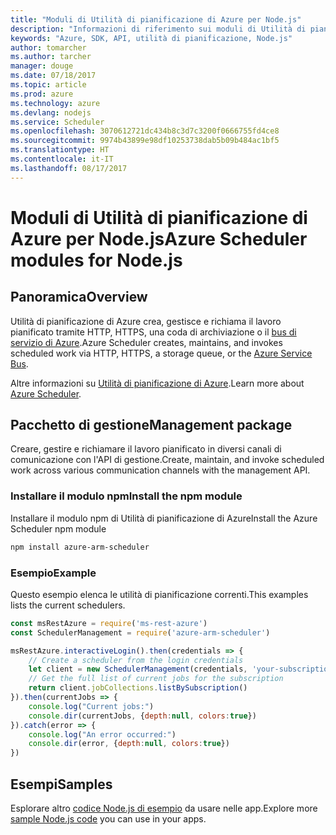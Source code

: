 ```yaml
---
title: "Moduli di Utilità di pianificazione di Azure per Node.js"
description: "Informazioni di riferimento sui moduli di Utilità di pianificazione di Azure per Node.js"
keywords: "Azure, SDK, API, utilità di pianificazione, Node.js"
author: tomarcher
ms.author: tarcher
manager: douge
ms.date: 07/18/2017
ms.topic: article
ms.prod: azure
ms.technology: azure
ms.devlang: nodejs
ms.service: Scheduler
ms.openlocfilehash: 3070612721dc434b8c3d7c3200f0666755fd4ce8
ms.sourcegitcommit: 9974b43899e98df10253738dab5b09b484ac1bf5
ms.translationtype: HT
ms.contentlocale: it-IT
ms.lasthandoff: 08/17/2017
---
```

# <a name="azure-scheduler-modules-for-nodejs"></a><span data-ttu-id="74a23-104">Moduli di Utilità di pianificazione di Azure per Node.js</span><span class="sxs-lookup"><span data-stu-id="74a23-104">Azure Scheduler modules for Node.js</span></span>

## <a name="overview"></a><span data-ttu-id="74a23-105">Panoramica</span><span class="sxs-lookup"><span data-stu-id="74a23-105">Overview</span></span>

<span data-ttu-id="74a23-106">Utilità di pianificazione di Azure crea, gestisce e richiama il lavoro pianificato tramite HTTP, HTTPS, una coda di archiviazione o il [bus di servizio di Azure](/azure/service-bus-messaging/service-bus-messaging-overview).</span><span class="sxs-lookup"><span data-stu-id="74a23-106">Azure Scheduler creates, maintains, and invokes scheduled work via HTTP, HTTPS, a storage queue, or the [Azure Service Bus](/azure/service-bus-messaging/service-bus-messaging-overview).</span></span>

<span data-ttu-id="74a23-107">Altre informazioni su [Utilità di pianificazione di Azure](/azure/scheduler/scheduler-intro).</span><span class="sxs-lookup"><span data-stu-id="74a23-107">Learn more about [Azure Scheduler](/azure/scheduler/scheduler-intro).</span></span>

## <a name="management-package"></a><span data-ttu-id="74a23-108">Pacchetto di gestione</span><span class="sxs-lookup"><span data-stu-id="74a23-108">Management package</span></span>

<span data-ttu-id="74a23-109">Creare, gestire e richiamare il lavoro pianificato in diversi canali di comunicazione con l'API di gestione.</span><span class="sxs-lookup"><span data-stu-id="74a23-109">Create, maintain, and invoke scheduled work across various communication channels with the management API.</span></span>

### <a name="install-the-npm-module"></a><span data-ttu-id="74a23-110">Installare il modulo npm</span><span class="sxs-lookup"><span data-stu-id="74a23-110">Install the npm module</span></span>

<span data-ttu-id="74a23-111">Installare il modulo npm di Utilità di pianificazione di Azure</span><span class="sxs-lookup"><span data-stu-id="74a23-111">Install the Azure Scheduler npm module</span></span>

```bash
npm install azure-arm-scheduler
```

### <a name="example"></a><span data-ttu-id="74a23-112">Esempio</span><span class="sxs-lookup"><span data-stu-id="74a23-112">Example</span></span>

<span data-ttu-id="74a23-113">Questo esempio elenca le utilità di pianificazione correnti.</span><span class="sxs-lookup"><span data-stu-id="74a23-113">This examples lists the current schedulers.</span></span>

```javascript
const msRestAzure = require('ms-rest-azure')
const SchedulerManagement = require('azure-arm-scheduler')

msRestAzure.interactiveLogin().then(credentials => {
    // Create a scheduler from the login credentials
    let client = new SchedulerManagement(credentials, 'your-subscription-id')
    // Get the full list of current jobs for the subscription
    return client.jobCollections.listBySubscription()
}).then(currentJobs => {
    console.log("Current jobs:")
    console.dir(currentJobs, {depth:null, colors:true})
}).catch(error => {
    console.log("An error occurred:")
    console.dir(error, {depth:null, colors:true})
})
```

## <a name="samples"></a><span data-ttu-id="74a23-114">Esempi</span><span class="sxs-lookup"><span data-stu-id="74a23-114">Samples</span></span>

<span data-ttu-id="74a23-115">Esplorare altro [codice Node.js di esempio](https://azure.microsoft.com/resources/samples/?platform=nodejs) da usare nelle app.</span><span class="sxs-lookup"><span data-stu-id="74a23-115">Explore more [sample Node.js code](https://azure.microsoft.com/resources/samples/?platform=nodejs) you can use in your apps.</span></span>
